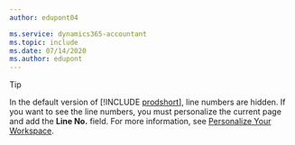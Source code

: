 ```yaml
---
author: edupont04

ms.service: dynamics365-accountant
ms.topic: include
ms.date: 07/14/2020
ms.author: edupont
---
```

> [!TIP]
> In the default version of [!INCLUDE [prodshort](prodshort.md)], line numbers are hidden. If you want to see the line numbers, you must personalize the current page and add the **Line No.** field. For more information, see [Personalize Your Workspace](../ui-personalization-user.md#to-start-personalizing-a-page-through-the-personalizing-banner).  
